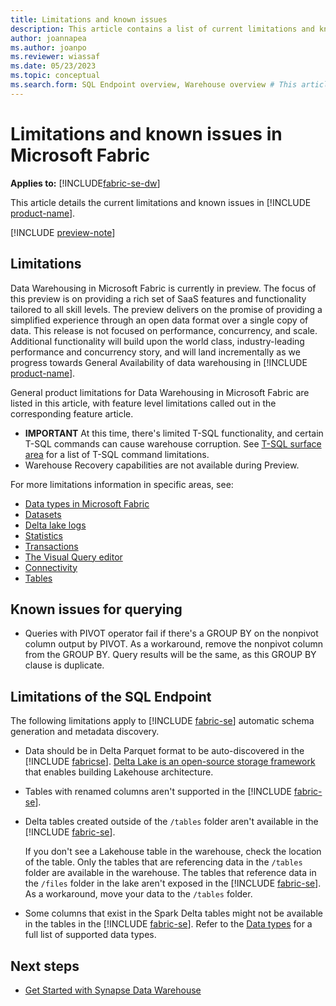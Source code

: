 ```yaml
---
title: Limitations and known issues
description: This article contains a list of current limitations and known issues in Microsoft Fabric.
author: joannapea
ms.author: joanpo
ms.reviewer: wiassaf
ms.date: 05/23/2023
ms.topic: conceptual
ms.search.form: SQL Endpoint overview, Warehouse overview # This article's title should not change. If so, contact engineering.
---
```

# Limitations and known issues in Microsoft Fabric

**Applies to:** [!INCLUDE[fabric-se-dw](includes/applies-to-version/fabric-se-and-dw.md)]

This article details the current limitations and known issues in [!INCLUDE [product-name](../includes/product-name.md)].

[!INCLUDE [preview-note](../includes/preview-note.md)]

## Limitations

Data Warehousing in Microsoft Fabric is currently in preview. The focus of this preview is on providing a rich set of SaaS features and functionality tailored to all skill levels. The preview delivers on the promise of providing a simplified experience through an open data format over a single copy of data. This release is not focused on performance, concurrency, and scale. Additional functionality will build upon the world class, industry-leading performance and concurrency story, and will land incrementally as we progress towards General Availability of data warehousing in [!INCLUDE [product-name](../includes/product-name.md)].

General product limitations for Data Warehousing in Microsoft Fabric are listed in this article, with feature level limitations called out in the corresponding feature article. 

- <b>IMPORTANT</B> At this time, there's limited T-SQL functionality, and certain T-SQL commands can cause warehouse corruption. See [T-SQL surface area](tsql-surface-area.md) for a list of T-SQL command limitations. 
- Warehouse Recovery capabilities are not available during Preview.

For more limitations information in specific areas, see:

- [Data types in Microsoft Fabric](data-types.md)
- [Datasets](datasets.md#limitations)
- [Delta lake logs](query-delta-lake-logs.md#limitations)
- [Statistics](statistics.md#limitations)
- [Transactions](transactions.md#limitations)
- [The Visual Query editor](visual-query-editor.md#limitations-with-visual-query-editor)
- [Connectivity](connectivity.md#considerations-and-limitations)
- [Tables](tables.md#limitations)

## Known issues for querying

- Queries with PIVOT operator fail if there's a GROUP BY on the nonpivot column output by PIVOT. As a workaround, remove the nonpivot column from the GROUP BY.  Query results will be the same, as this GROUP BY clause is duplicate.

## Limitations of the SQL Endpoint

The following limitations apply to [!INCLUDE [fabric-se](includes/fabric-se.md)] automatic schema generation and metadata discovery.

- Data should be in Delta Parquet format to be auto-discovered in the [!INCLUDE [fabricse](includes/fabric-se.md)]. [Delta Lake is an open-source storage framework](https://delta.io/) that enables building Lakehouse architecture. 

- Tables with renamed columns aren't supported in the [!INCLUDE [fabric-se](includes/fabric-se.md)]. 

- Delta tables created outside of the `/tables` folder aren't available in the [!INCLUDE [fabric-se](includes/fabric-se.md)].

   If you don't see a Lakehouse table in the warehouse, check the location of the table. Only the tables that are referencing data in the `/tables` folder are available in the warehouse. The tables that reference data in the `/files` folder in the lake aren't exposed in the [!INCLUDE [fabric-se](includes/fabric-se.md)]. As a workaround, move your data to the `/tables` folder.

- Some columns that exist in the Spark Delta tables might not be available in the tables in the [!INCLUDE [fabric-se](includes/fabric-se.md)]. Refer to the [Data types](data-types.md) for a full list of supported data types. 

## Next steps

- [Get Started with Synapse Data Warehouse](create-warehouse.md)